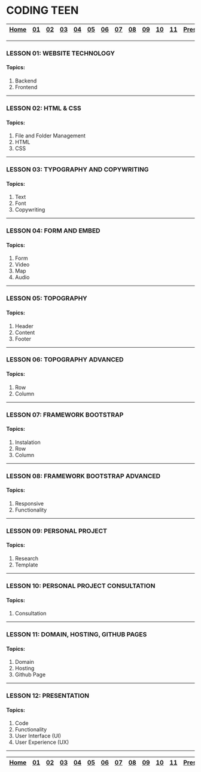# CODING TEEN

| [Home][0] | [01][1] | [02][2] | [03][3] | [04][4] | [05][5] | [06][6] | [07][7] | [08][8] | [09][9] | [10][10] | [11][11] | [Presentation][12] |
|:---------:|:-------:|:-------:|:-------:|:-------:|:-------:|:-------:|:-------:|:-------:|:-------:|:--------:|:--------:|:------------------:|

---

### LESSON 01: WEBSITE TECHNOLOGY
#### Topics:
1. Backend
2. Frontend

----

### LESSON 02: HTML & CSS
#### Topics:
1. File and Folder Management
2. HTML
3. CSS

----

### LESSON 03: TYPOGRAPHY AND COPYWRITING
#### Topics:
1. Text
2. Font
3. Copywriting

----

### LESSON 04: FORM AND EMBED
#### Topics:
1. Form
2. Video
3. Map
4. Audio

----

### LESSON 05: TOPOGRAPHY
#### Topics:
1. Header
2. Content
3. Footer

----

### LESSON 06: TOPOGRAPHY ADVANCED
#### Topics:
1. Row
2. Column

----

### LESSON 07: FRAMEWORK BOOTSTRAP
#### Topics:
1. Instalation
2. Row
3. Column 

----

### LESSON 08: FRAMEWORK BOOTSTRAP ADVANCED
#### Topics:
1. Responsive
2. Functionality

----

### LESSON 09: PERSONAL PROJECT
#### Topics:
1. Research
2. Template

----

### LESSON 10: PERSONAL PROJECT CONSULTATION
#### Topics:
1. Consultation

----

### LESSON 11: DOMAIN, HOSTING, GITHUB PAGES
#### Topics:
1. Domain
2. Hosting
3. Github Page

----

### LESSON 12: PRESENTATION
#### Topics:
1. Code
2. Functionality
3. User Interface (UI)
4. User Experience (UX)

----

| [Home][0] | [01][1] | [02][2] | [03][3] | [04][4] | [05][5] | [06][6] | [07][7] | [08][8] | [09][9] | [10][10] | [11][11] | [Presentation][12] |
|:---------:|:-------:|:-------:|:-------:|:-------:|:-------:|:-------:|:-------:|:-------:|:-------:|:--------:|:--------:|:------------------:|

[0]: README.md "Home"
[1]: lesson-01.md "Web Technology"
[2]: lesson-02.md "Anchor & Paging"
[3]: lesson-03.md "Typography"
[4]: lesson-04.md "Form & Embed"
[5]: lesson-05.md "Topography"
[6]: lesson-06.md "Topography"
[7]: lesson-07.md "Framework"
[8]: lesson-08.md "Framework Lanjut"
[9]: lesson-09.md "Personal Project"
[10]: lesson-10.md "Consutlation"
[11]: lesson-11.md "Domain, Hosting dan Github Pages"
[12]: lesson-12.md "Presentation"

